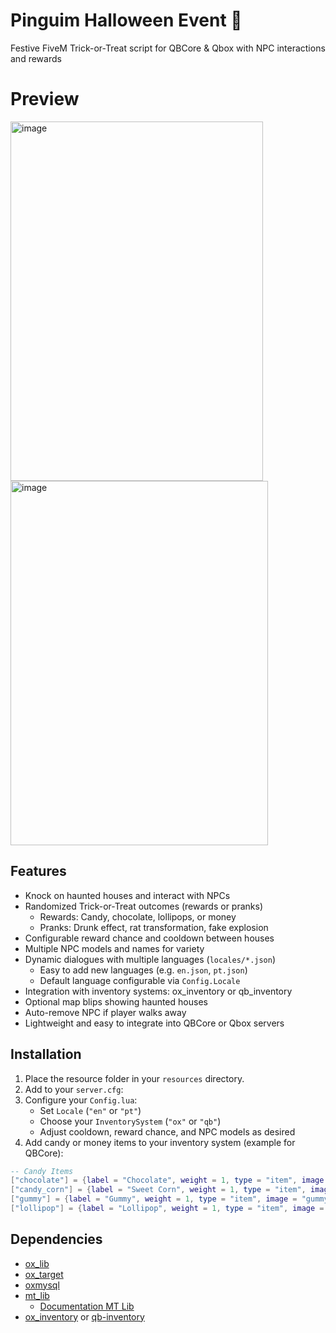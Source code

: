 # Pinguim Halloween Event 🎃
Festive FiveM Trick-or-Treat script for QBCore & Qbox with NPC interactions and rewards

# Preview
<img width="404" height="575" alt="image" src="https://github.com/user-attachments/assets/halloween_preview1.png" />
<img width="412" height="583" alt="image" src="https://github.com/user-attachments/assets/halloween_preview2.png" />

## Features
* Knock on haunted houses and interact with NPCs
* Randomized Trick-or-Treat outcomes (rewards or pranks)
  * Rewards: Candy, chocolate, lollipops, or money
  * Pranks: Drunk effect, rat transformation, fake explosion
* Configurable reward chance and cooldown between houses
* Multiple NPC models and names for variety
* Dynamic dialogues with multiple languages (`locales/*.json`)
  * Easy to add new languages (e.g. `en.json`, `pt.json`)
  * Default language configurable via `Config.Locale`
* Integration with inventory systems: ox_inventory or qb_inventory
* Optional map blips showing haunted houses
* Auto-remove NPC if player walks away
* Lightweight and easy to integrate into QBCore or Qbox servers

## Installation
1. Place the resource folder in your `resources` directory.
2. Add to your `server.cfg`:
3. Configure your `Config.lua`:
   * Set `Locale` (`"en"` or `"pt"`)
   * Choose your `InventorySystem` (`"ox"` or `"qb"`)
   * Adjust cooldown, reward chance, and NPC models as desired
4. Add candy or money items to your inventory system (example for QBCore):
```lua
-- Candy Items
["chocolate"] = {label = "Chocolate", weight = 1, type = "item", image = "chocolate.png", unique = false, useable = false},
["candy_corn"] = {label = "Sweet Corn", weight = 1, type = "item", image = "candy_corn.png", unique = false, useable = false},
["gummy"] = {label = "Gummy", weight = 1, type = "item", image = "gummy.png", unique = false, useable = false},
["lollipop"] = {label = "Lollipop", weight = 1, type = "item", image = "lollipop.png", unique = false, useable = false}
```

## Dependencies
* [ox_lib](https://github.com/overextended/ox_lib)
* [ox_target](https://github.com/overextended/ox_target)
* [oxmysql](https://github.com/overextended/oxmysql)
* [mt_lib](https://github.com/MT-Scripts/mt_lib)
  * [Documentation MT Lib](https://docs.mt-scripts.com/lib)
* [ox_inventory](https://github.com/overextended/ox_inventory) or [qb-inventory](https://github.com/qbcore-framework/qb-inventory)
